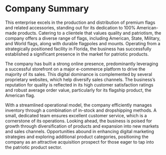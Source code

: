 # Company Summary

This enterprise excels in the production and distribution of premium flags and related accessories, standing out for its dedication to 100% American-made products. Catering to a clientele that values quality and patriotism, the company offers a diverse range of flags, including American, State, Military, and World flags, along with durable flagpoles and mounts. Operating from a strategically positioned facility in Florida, the business has successfully established a significant presence in the market for patriotic products.

The company has built a strong online presence, predominantly leveraging a successful storefront on a major e-commerce platform to drive the majority of its sales. This digital dominance is complemented by several proprietary websites, which help diversify sales channels. The business’s reputation for quality is reflected in its high customer satisfaction ratings and robust average order value, particularly for its flagship product, the American flag. 

With a streamlined operational model, the company efficiently manages inventory through a combination of in-stock and dropshipping methods. A small, dedicated team ensures excellent customer service, which is a cornerstone of its operations. Looking ahead, the business is poised for growth through diversification of products and expansion into new markets and sales channels. Opportunities abound in enhancing digital marketing strategies and exploring additional product categories, positioning the company as an attractive acquisition prospect for those eager to tap into the patriotic product sector.